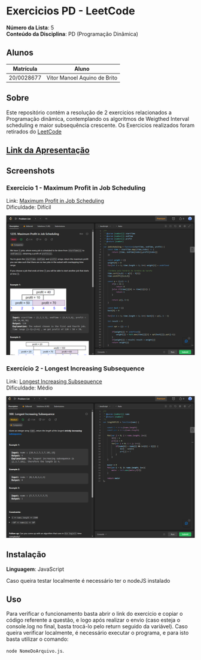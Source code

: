 # Exercicios PD - LeetCode

**Número da Lista**: 5<br>
**Conteúdo da Disciplina**: PD (Programação Dinâmica)<br>

## Alunos
|Matrícula | Aluno |
| -- | -- |
| 20/0028677  |  Vitor Manoel Aquino de Brito |


## Sobre 
Este repositório contém a resolução de 2 exercicios relacionados a Programação dinâmica, contemplando os algoritmos de Weigthed Interval scheduling e maior subsequência crescente. Os Exercicios realizados foram retirados do [LeetCode](https://leetcode.com/)

## [Link da Apresentação](https://youtu.be/e8SgQvJDhUg)

## Screenshots

### Exercicio 1 - Maximum Profit in Job Scheduling

Link: [Maximum Profit in Job Scheduling](https://leetcode.com/problems/maximum-profit-in-job-scheduling/description/) <br>
Dificuldade: Difícil

![](./img/maximumProfit.png)

### Exercício 2 - Longest Increasing Subsequence


Link: [Longest Increasing Subsequence
](https://leetcode.com/problems/longest-increasing-subsequence/description/)<br>
Dificuldade: Médio

![](./img/increasing.png)


## Instalação 
**Linguagem**: JavaScript<br>

Caso queira testar localmente é necessário ter o nodeJS instalado

## Uso 

Para verificar o funcionamento basta abrir o link do exercicio e copiar o código referente a questão, e logo após realizar o envio (caso esteja o console.log no final, basta trocá-lo pelo return seguido da variável). Caso queira verificar localmente, é necessário executar o programa, e para isto basta utilizar o comando:

`node NomeDoArquivo.js`.

